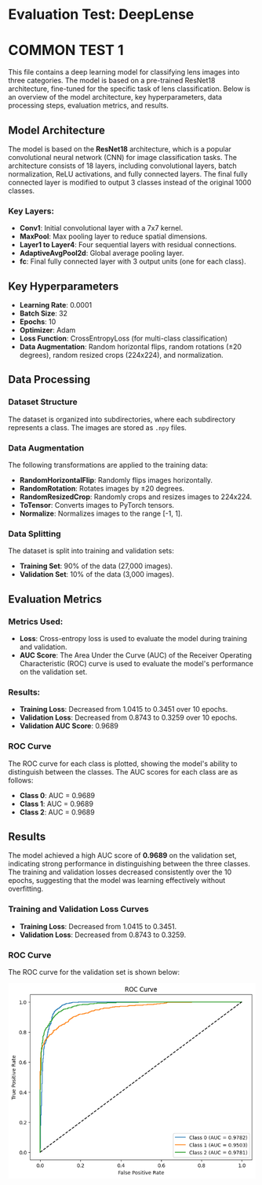 # Evaluation Test: DeepLense

# COMMON TEST 1

This file contains a deep learning model for classifying lens images into three categories. The model is based on a pre-trained ResNet18 architecture, fine-tuned for the specific task of lens classification. Below is an overview of the model architecture, key hyperparameters, data processing steps, evaluation metrics, and results.

## Model Architecture

The model is based on the **ResNet18** architecture, which is a popular convolutional neural network (CNN) for image classification tasks. The architecture consists of 18 layers, including convolutional layers, batch normalization, ReLU activations, and fully connected layers. The final fully connected layer is modified to output 3 classes instead of the original 1000 classes.

### Key Layers:
- **Conv1**: Initial convolutional layer with a 7x7 kernel.
- **MaxPool**: Max pooling layer to reduce spatial dimensions.
- **Layer1 to Layer4**: Four sequential layers with residual connections.
- **AdaptiveAvgPool2d**: Global average pooling layer.
- **fc**: Final fully connected layer with 3 output units (one for each class).

## Key Hyperparameters

- **Learning Rate**: 0.0001
- **Batch Size**: 32
- **Epochs**: 10
- **Optimizer**: Adam
- **Loss Function**: CrossEntropyLoss (for multi-class classification)
- **Data Augmentation**: Random horizontal flips, random rotations (±20 degrees), random resized crops (224x224), and normalization.

## Data Processing

### Dataset Structure
The dataset is organized into subdirectories, where each subdirectory represents a class. The images are stored as `.npy` files.

### Data Augmentation
The following transformations are applied to the training data:
- **RandomHorizontalFlip**: Randomly flips images horizontally.
- **RandomRotation**: Rotates images by ±20 degrees.
- **RandomResizedCrop**: Randomly crops and resizes images to 224x224.
- **ToTensor**: Converts images to PyTorch tensors.
- **Normalize**: Normalizes images to the range [-1, 1].

### Data Splitting
The dataset is split into training and validation sets:
- **Training Set**: 90% of the data (27,000 images).
- **Validation Set**: 10% of the data (3,000 images).

## Evaluation Metrics

### Metrics Used:
- **Loss**: Cross-entropy loss is used to evaluate the model during training and validation.
- **AUC Score**: The Area Under the Curve (AUC) of the Receiver Operating Characteristic (ROC) curve is used to evaluate the model's performance on the validation set.

### Results:
- **Training Loss**: Decreased from 1.0415 to 0.3451 over 10 epochs.
- **Validation Loss**: Decreased from 0.8743 to 0.3259 over 10 epochs.
- **Validation AUC Score**: 0.9689

### ROC Curve
The ROC curve for each class is plotted, showing the model's ability to distinguish between the classes. The AUC scores for each class are as follows:
- **Class 0**: AUC = 0.9689
- **Class 1**: AUC = 0.9689
- **Class 2**: AUC = 0.9689

## Results

The model achieved a high AUC score of **0.9689** on the validation set, indicating strong performance in distinguishing between the three classes. The training and validation losses decreased consistently over the 10 epochs, suggesting that the model was learning effectively without overfitting.

### Training and Validation Loss Curves
- **Training Loss**: Decreased from 1.0415 to 0.3451.
- **Validation Loss**: Decreased from 0.8743 to 0.3259.

### ROC Curve
The ROC curve for the validation set is shown below:

![ROC Curve](common_test_output.png)
